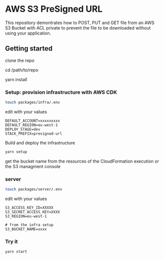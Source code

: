 # AWS S3 PreSigned URL

This repository demontrates how to POST, PUT and GET file from an AWS S3 Bucket with ACL private to prevent the file to be downloaded without using your application.

## Getting started

clone the repo

cd /path/to/repo

yarn install

### Setup: provision infrastructure with AWS CDK

```bash
touch packages/infra/.env
```

edit with your values

```
DEFAULT_ACCOUNT=xxxxxxxxx
DEFAULT_REGION=eu-west-1
DEPLOY_STAGE=dev
STACK_PREFIX=presigned-url
```

Build and deploy the infrastructure

```bash
yarn setup
```

get the bucket name from the resources of the CloudFormation execution or the S3 managment console

### server

```bash
touch packages/server/.env
```

edit with your values

```
S3_ACCESS_KEY_ID=XXXXX
S3_SECRET_ACCESS_KEY=XXXX
S3_REGION=eu-west-1

# from the infra setup
S3_BUCKET_NAME=xxxx
```

### Try it

```bash
yarn start
```
